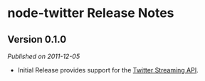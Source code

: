 # node-twitter Release Notes

## Version 0.1.0

*Published on 2011-12-05*

* Initial Release provides support for the [Twitter Streaming API](https://dev.twitter.com/docs/streaming-api).
